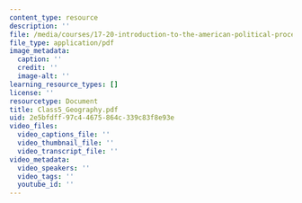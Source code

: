 ```yaml
---
content_type: resource
description: ''
file: /media/courses/17-20-introduction-to-the-american-political-process-fall-2020/class5_geography.pdf
file_type: application/pdf
image_metadata:
  caption: ''
  credit: ''
  image-alt: ''
learning_resource_types: []
license: ''
resourcetype: Document
title: Class5_Geography.pdf
uid: 2e5bfdff-97c4-4675-864c-339c83f8e93e
video_files:
  video_captions_file: ''
  video_thumbnail_file: ''
  video_transcript_file: ''
video_metadata:
  video_speakers: ''
  video_tags: ''
  youtube_id: ''
---
```

